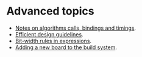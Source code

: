 # Advanced topics

- [Notes on algorithms calls, bindings and timings](AlgoInOuts.md).
- [Efficient design guidelines](Guidelines.md).
- [Bit-width rules in expressions]().
- [Adding a new board to the build system](../../frameworks/boards/README.md).
